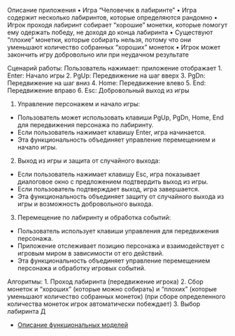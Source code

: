 Описание приложения	•	Игра “Человечек в лабиринте”	•	Игра содержит несколько лабиринтов, которые определяются рандомно 	•	Игрок проходя лабиринт собирает “хорошие” монетки, которые помогут ему одержать победу, не доходя до конца лабиринта	•	Существуют “плохие” монетки, которые собирать нельзя, потому что они уменьшают количество собранных “хороших” монеток	•	Игрок может закончить игру добровольно или при неудачном результате 	Сценарий работы: Пользователь нажимает: приложение отображает 	1.	Enter: Начало игры 	2. PgUp: Передвижение на шаг вверх 	3. PgDn: Передвижение на шаг вниз 	4. Home: Передвижение влево	5. End: Передвижение вправо 	6. Esc: Добровольный выход из игры 1. Управление персонажем и начало игры:- Пользователь может использовать клавиши PgUp, PgDn, Home, End для передвижения персонажа по лабиринту.- Если пользователь нажимает клавишу Enter, игра начинается.- Эта функциональность объединяет управление перемещением и начало игры.2. Выход из игры и защита от случайного выхода:- Если пользователь нажимает клавишу Esc, игра показывает диалоговое окно с предложением подтвердить выход из игры.- Если пользователь подтверждает выход, игра завершается.- Эта функциональность объединяет защиту от случайного выхода из игры и возможность добровольного выхода.3. Перемещение по лабиринту и обработка событий:- Пользователь использует клавиши управления для передвижения персонажа.- Приложение отслеживает позицию персонажа и взаимодействует с игровым миром в зависимости от его действий.- Эта функциональность объединяет управление перемещением персонажа и обработку игровых событий.Алгоритмы: 	1.	Проход лабиринта (передвижение игрока)	2.	Сбор монеток и “хороших” (которые можно собирать) и “плохих” (которые уменьшают количество собранных монеток) (при сборе определенного количества монеток игрок автоматически побеждает) 	3.	Выбор лабиринта Д* [Описание функциональных моделей](docs/functions.md)